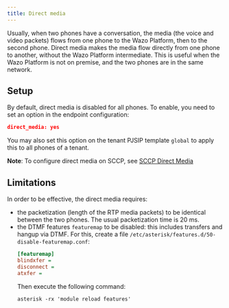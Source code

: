 ```yaml
---
title: Direct media
---
```


Usually, when two phones have a conversation, the media (the voice and video packets) flows from one
phone to the Wazo Platform, then to the second phone. Direct media makes the media flow directly
from one phone to another, without the Wazo Platform intermediate. This is useful when the Wazo
Platform is not on premise, and the two phones are in the same network.

## Setup

By default, direct media is disabled for all phones. To enable, you need to set an option in the
endpoint configuration:

```json
direct_media: yes
```

You may also set this option on the tenant PJSIP template `global` to apply this to all phones of a
tenant.

**Note**: To configure direct media on SCCP, see
[SCCP Direct Media](uc-doc/administration/sccp/#direct-media)

## Limitations

In order to be effective, the direct media requires:

- the packetization (length of the RTP media packets) to be identical between the two phones. The
  usual packetization time is 20 ms.
- the DTMF features `featuremap` to be disabled: this includes transfers and hangup via DTMF. For
  this, create a file `/etc/asterisk/features.d/50-disable-featuremap.conf`:
  ```ini
  [featuremap]
  blindxfer =
  disconnect =
  atxfer =
  ```
  Then execute the following command:
  ```shell
  asterisk -rx 'module reload features'
  ```
